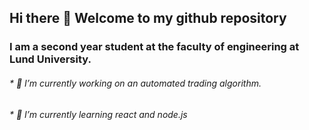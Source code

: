 ## Hi there 👋 Welcome to my github repository


### I am a second year student at the faculty of engineering at Lund University.

###### * 🔭 I’m currently working on an automated trading algorithm.
###### * 🌱 I’m currently learning react and node.js

